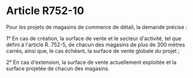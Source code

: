 # Article R752-10

Pour les projets de magasins de commerce de détail, la demande précise :

1° En cas de création, la surface de vente et le secteur d'activité, tel que défini à l'article R. 752-5, de chacun des magasins de plus de 300 mètres carrés, ainsi que, le cas échéant, la surface de vente globale du projet ;

2° En cas d'extension, la surface de vente actuellement exploitée et la surface projetée de chacun des magasins.

